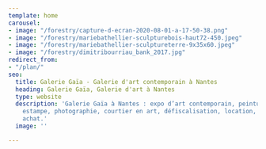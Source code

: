 ```yaml
---
template: home
carousel:
- image: "/forestry/capture-d-ecran-2020-08-01-a-17-50-38.png"
- image: "/forestry/mariebathellier-sculpturebois-haut72-450.jpeg"
- image: "/forestry/mariebathellier-sculptureterre-9x35x60.jpeg"
- image: "/forestry/dimitribourriau_bank_2017.jpg"
redirect_from:
- "/plan/"
seo:
  title: Galerie Gaïa - Galerie d'art contemporain à Nantes
  heading: Galerie Gaïa, Galerie d'art à Nantes
  type: website
  description: 'Galerie Gaïa à Nantes : expo d’art contemporain, peinture, sculpture,
    estampe, photographie, courtier en art, défiscalisation, location, prêt avant
    achat.'
  image: ''

---
```

